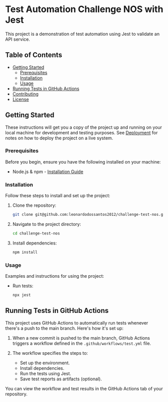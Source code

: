 # Test Automation Challenge NOS with Jest

This project is a demonstration of test automation using Jest to validate an API service.

## Table of Contents

- [Getting Started](#getting-started)
  - [Prerequisites](#prerequisites)
  - [Installation](#installation)
  - [Usage](#usage)
- [Running Tests in GitHub Actions](#running-tests-in-github-actions)
- [Contributing](#contributing)
- [License](#license)

## Getting Started

These instructions will get you a copy of the project up and running on your local machine for development and testing purposes. See [Deployment](#deployment) for notes on how to deploy the project on a live system.

### Prerequisites

Before you begin, ensure you have the following installed on your machine:

- Node.js & npm - [Installation Guide](https://nodejs.org/)

### Installation

Follow these steps to install and set up the project:

1. Clone the repository:

    ```bash
    git clone git@github.com:leonardodossantos2012/challenge-test-nos.git
    ```

2. Navigate to the project directory:

    ```bash
    cd challenge-test-nos
    ```

3. Install dependencies:

    ```bash
    npm install
    ```

### Usage

Examples and instructions for using the project:

- Run tests:

    ```bash
    npx jest
    ```

## Running Tests in GitHub Actions

This project uses GitHub Actions to automatically run tests whenever there's a push to the main branch. Here's how it's set up:

1. When a new commit is pushed to the main branch, GitHub Actions triggers a workflow defined in the `.github/workflows/test.yml` file.

2. The workflow specifies the steps to:
   - Set up the environment.
   - Install dependencies.
   - Run the tests using Jest.
   - Save test reports as artifacts (optional).

You can view the workflow and test results in the GitHub Actions tab of your repository.